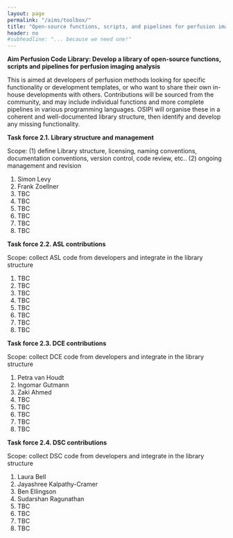```yaml
---
layout: page
permalink: "/aims/toolbox/"
title: "Open-source functions, scripts, and pipelines for perfusion imaging analysis"
header: no
#subheadline: "... because we need one!"
---
```


**Aim Perfusion Code Library: Develop a library of open-source functions, scripts and pipelines for perfusion imaging analysis** 

This is aimed at developers of perfusion methods looking for specific functionality or development templates, or who want to share their own in-house developments with others. Contributions will be sourced from the community, and may include individual functions and more complete pipelines in various programming languages. OSIPI will organise these in a coherent and well-documented library structure, then identify and develop any missing functionality.

**Task force 2.1. Library structure and management** 

Scope: (1) define Library structure, licensing, naming conventions, documentation conventions, version control, code review, etc.. (2) ongoing management and revision

1. Simon Levy
2. Frank Zoellner
3. TBC
4. TBC
5. TBC
6. TBC
7. TBC
8. TBC

**Task force 2.2. ASL contributions**

Scope: collect ASL code from developers and integrate in the library structure

1. TBC
2. TBC
3. TBC
4. TBC
5. TBC
6. TBC
7. TBC
8. TBC

**Task force 2.3. DCE contributions**

Scope: collect DCE code from developers and integrate in the library structure

1. Petra van Houdt
2. Ingomar Gutmann
3. Zaki Ahmed
4. TBC
5. TBC
6. TBC
7. TBC
8. TBC

**Task force 2.4. DSC contributions**

Scope: collect DSC code from developers and integrate in the library structure

1. Laura Bell
2. Jayashree Kalpathy-Cramer
3. Ben Ellingson
4. Sudarshan Ragunathan
5. TBC
6. TBC
7. TBC
8. TBC
